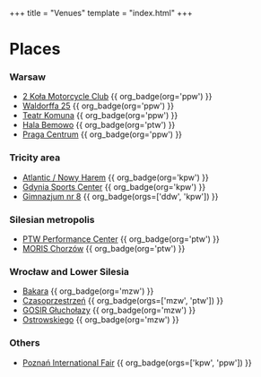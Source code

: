 +++
title = "Venues"
template = "index.html"
+++

# Places

### Warsaw

* [2 Koła Motorcycle Club](@/v/2kola.md) {{ org_badge(org='ppw') }}
* [Waldorffa 25](@/v/waldorffa25.md) {{ org_badge(org='ppw') }}
* [Teatr Komuna](@/v/teatr-komuna.md) {{ org_badge(org='ppw') }}
* [Hala Bemowo](@/v/hala-bemowo.md) {{ org_badge(org='ptw') }}
* [Praga Centrum](@/v/praga-centrum.md) {{ org_badge(org='ppw') }}

### Tricity area

* [Atlantic / Nowy Harem](@/v/atlantic-nh-gdynia.md) {{ org_badge(org='kpw') }}
* [Gdynia Sports Center](@/v/gdynia-sports-center.md) {{ org_badge(org='kpw') }}
* [Gimnazjum nr 8](@/v/gimnazjum-8-gdansk.md) {{ org_badge(orgs=['ddw', 'kpw']) }}

### Silesian metropolis

* [PTW Performance Center](@/v/ptw-targowa.md) {{ org_badge(org='ptw') }}
* [MORIS Chorzów](@/v/moris-chorzow.md) {{ org_badge(org='ptw') }}

### Wrocław and Lower Silesia

* [Bakara](@/v/bakara.md) {{ org_badge(org='mzw') }}
* [Czasoprzestrzeń](@/v/czasoprzestrzen.md) {{ org_badge(orgs=['mzw', 'ptw']) }}
* [GOSIR Głuchołazy](@/v/gosir-glucholazy.md) {{ org_badge(org='mzw') }}
* [Ostrowskiego](@/v/ostrowskiego-wroclaw.md) {{ org_badge(org='mzw') }}

### Others

* [Poznań International Fair](@/v/targi-poznan.md) {{ org_badge(orgs=['kpw', 'ppw']) }}
